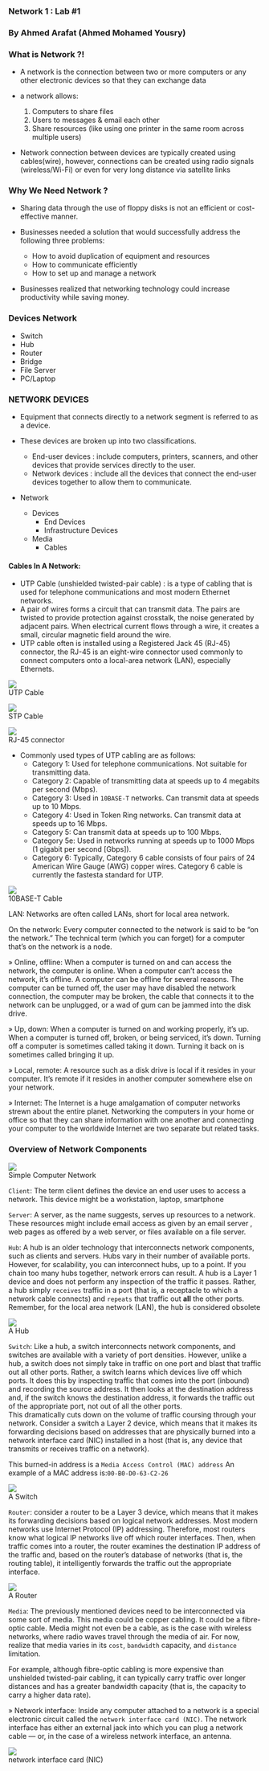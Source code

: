 ### Network 1 : Lab #1
### By Ahmed Arafat (Ahmed Mohamed Yousry)


### What is Network ?!
- A network is the connection between two or more computers or any other electronic
devices so that they can exchange data

- a network allows:
  1. Computers to share files
  2. Users to messages & email each other
  3. Share resources (like using one printer in the same room across multiple users)


- Network connection between devices are typically created using cables(wire),
however, connections can be created using radio signals (wireless/Wi-Fi) or even for 
very long distance via satellite links


### Why We Need Network ?
- Sharing data through the use of floppy disks is not an efficient or cost-effective manner.

- Businesses needed a solution that would successfully address the following three problems:
  - How to avoid duplication of equipment and resources
  - How to communicate efficiently
  - How to set up and manage a network

- Businesses realized that networking technology could increase productivity while saving money.

### Devices Network
- Switch
- Hub
- Router
- Bridge
- File Server
- PC/Laptop

### NETWORK DEVICES
- Equipment that connects directly to a network segment is referred to as a device.

- These devices are broken up into two classifications.
  - End-user devices : include computers, printers, scanners, and other devices that provide services directly to the user.
  - Network devices : include all the devices that connect the end-user devices together to allow them to communicate.

- Network
  - Devices
    - End Devices
    - Infrastructure Devices
  - Media
    - Cables

#### Cables In A Network:
- UTP Cable (unshielded twisted-pair cable) : is a type of cabling that 
is used for telephone communications and most modern Ethernet networks. 
- A pair of wires forms a circuit that can transmit data. 
The pairs are twisted to provide protection against crosstalk, the noise 
generated by adjacent pairs. When electrical current flows through a wire,
it creates a small, circular magnetic field around the wire.
- UTP cable often is installed using a Registered Jack 45 (RJ-45) connector, the RJ-45 is an eight-wire connector used commonly to connect computers onto a local-area network (LAN), especially Ethernets.

<p>
<img src="Pics/lab1_1.png"> <br>
UTP Cable
</p>
<p>
<img src="Pics/lab1_2.png"><br>
STP Cable
</p>

<p>
<img src="Pics/lab1_3.jpg"><br>
RJ-45 connector
</p>

- Commonly used types of UTP cabling are as follows:
  - Category 1: Used for telephone communications. Not suitable for transmitting data.
  - Category 2: Capable of transmitting data at speeds up to 4 megabits per second (Mbps).
  - Category 3: Used in `10BASE-T` networks. Can transmit data at speeds up to 10 Mbps.
  - Category 4: Used in Token Ring networks. Can transmit data at speeds up to 16 Mbps.
  - Category 5: Can transmit data at speeds up to 100 Mbps.
  - Category 5e: Used in networks running at speeds up to 1000 Mbps (1 gigabit per second [Gbps]).
  - Category 6: Typically, Category 6 cable consists of four pairs of 24 American Wire Gauge (AWG) copper wires. Category 6 cable is currently the fastesta standard for UTP.


<p>
<img src="Pics/lab1_4.png"><br>
10BASE-T Cable
</p>



LAN: Networks are often called LANs, short for local area network.  

On the network: Every computer connected to the network is said to be “on
the network.” The technical term (which you can forget) for a computer
that’s on the network is a node. 

» Online, offline: When a computer is turned on and can access the network,
the computer is online. When a computer can’t access the network, it’s
offline. A computer can be offline for several reasons. The computer can be
turned off, the user may have disabled the network connection, the computer
may be broken, the cable that connects it to the network can be unplugged,
or a wad of gum can be jammed into the disk drive. 

» Up, down: When a computer is turned on and working properly, it’s up.
When a computer is turned off, broken, or being serviced, it’s down. Turning
off a computer is sometimes called taking it down. Turning it back on is
sometimes called bringing it up. 

» Local, remote: A resource such as a disk drive is local if it resides in your
computer. It’s remote if it resides in another computer somewhere else on your network.  

» Internet: The Internet is a huge amalgamation of computer networks strewn
about the entire planet. Networking the computers in your home or office so
that they can share information with one another and connecting your
computer to the worldwide Internet are two separate but related tasks. 


### Overview of Network Components

<p>
<img src="Pics/lab1_5.png"><br>
Simple Computer Network
</p>

`Client`: The term client defines the device an end user uses to access
a network. This device might be a workstation, laptop, smartphone 

`Server`: A server, as the name suggests, serves up resources to a
network. These resources might include email access as given by an email server
, web pages as offered by a web server, or files available on a file server. 

`Hub`: A hub is an older technology that interconnects network
components, such as clients and servers. Hubs vary in their number of
available ports. However, for scalability, you can interconnect hubs,
up to a point. If you chain too many hubs together, network errors can
result. A hub is a Layer 1 device and does not perform any inspection of the
traffic it passes. Rather, a hub simply `receives` traffic in a port (that is,
a receptacle to which a network cable connects) and `repeats` that traffic
out **all** the other ports. Remember, for the local area network (LAN),
the hub is considered obsolete
<p>
<img src="Pics/lab1_8.jpg"><br>
A Hub
</p>


`Switch`: Like a hub, a switch interconnects network components, and
switches are available with a variety of port densities. However, unlike
a hub, a switch does not simply take in traffic on one port and blast
that traffic out all other ports. Rather, a switch learns which devices
live off which ports. It does this by inspecting traffic that comes into
the port (inbound) and recording the source address. It then looks at
the destination address and, if the switch knows the destination
address, it forwards the traffic out of the appropriate port, not out of
all the other ports.  
This dramatically cuts down on the volume of traffic coursing through
your network. Consider a switch a Layer 2 device, which means that
it makes its forwarding decisions based on addresses that are
physically burned into a network interface card (NIC) installed in a host
(that is, any device that transmits or receives traffic on a network).  

This burned-in address is a `Media Access Control (MAC) address`
An example of a MAC address is:`00-B0-D0-63-C2-26`

<p>
<img src="Pics/lab1_7.png"> <br>
A Switch
</p>


`Router`: consider a router to be a Layer 3 device, which means that it
makes its forwarding decisions based on logical network addresses.
Most modern networks use Internet Protocol (IP) addressing.
Therefore, most routers know what logical IP networks live off which
router interfaces. Then, when traffic comes into a router, the router
examines the destination IP address of the traffic and, based on the
router’s database of networks (that is, the routing table), it intelligently
forwards the traffic out the appropriate interface.
<p>
<img src="Pics/lab1_9.jpg"> <br>
A Router
</p>



`Media`: The previously mentioned devices need to be interconnected
via some sort of media. This media could be copper cabling. It could
be a fibre-optic cable. Media might not even be a cable, as is the case
with wireless networks, where radio waves travel through the media
of air. For now, realize that media varies in its `cost`, `bandwidth`
capacity, and `distance` limitation.

For example, although fibre-optic cabling is more expensive than
unshielded twisted-pair cabling, it can typically carry traffic over
longer distances and has a greater bandwidth capacity (that is, the
capacity to carry a higher data rate).

» Network interface: Inside any computer attached to a network is a special
electronic circuit called the `network interface card (NIC)`. The network interface has
either an external jack into which you can plug a network cable — or, in the
case of a wireless network interface, an antenna.  
<p>
<img src="Pics/lab1_6.jpg"><br>
network interface card (NIC)
</p>